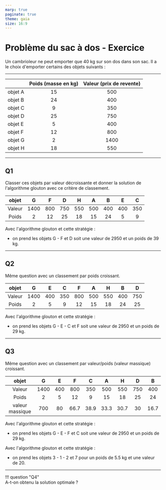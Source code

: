 ```yaml
---
marp: true
paginate: true
theme: gaia
size: 16:9
---
```



# Problème du sac à dos - Exercice

Un cambrioleur ne peut emporter que 40 kg sur son dos dans son sac. Il a le choix d'emporter certains des objets suivants :

---

|         | Poids (masse en kg) | Valeur (prix de revente) |
|---------|:-----:|:------:|
| objet A |   15  |   500  |
| objet B |   24  |   400  |
| objet C |   9   |   350  |
| objet D |   25  |   750  |
| objet E |   5   |   400  |
| objet F |   12  |   800  |
| objet G |   2   |  1400  |
| objet H |   18  |   550  |


---

## Q1
Classer ces objets par valeur décroissante et donner la solution de l'algorithme glouton avec ce critère de classement.

|objet|G|F|D|H|A|B|E|C|
|:---:|:---:|:---:|:---:|:---:|:---:|:---:|:---:|:---:|
|Valeur |1400|800|750|550|500|400|400|350|
|Poids|2|12|25|18|15|24|5|9|



Avec l'algorithme glouton et cette stratégie : 
- on prend les objets G - F et D soit une valeur de 2950 et un poids de 39 kg.

---

## Q2
Même question avec un classement par poids croissant.

|objet|G|E|C|F|A|H|B|D|
|:---:|:---:|:---:|:---:|:---:|:---:|:---:|:---:|:---:|
|Valeur |1400|400|350|800|500|550|400|750|
|Poids|2|5|9|12|15|18|24|25|


Avec l'algorithme glouton et cette stratégie : 
- on prend les objets G - E - C et F soit une valeur de 2950 et un poids de 29 kg.
---

## Q3
Même question avec un classement par valeur/poids (valeur massique) croissant.

|objet|G|E|F|C|A|H|D|B|
|:---:|:---:|:---:|:---:|:---:|:---:|:---:|:---:|:---:|
|Valeur |1400|400|800|350|500|550|750|400|
|Poids|2|5|12|9|15|18|25|24|
|valeur massique|700|80|66.7|38.9|33.3|30.7|30|16.7|

Avec l'algorithme glouton et cette stratégie : 
- on prend les objets G - E - F et C soit une valeur de 2950 et un poids de 29 kg.


Avec l'algorithme glouton et cette stratégie : 
- on prend les objets 3 - 1 - 2 et 7 pour un poids de 5.5 kg et une valeur de 20.

---

!!! question "Q4"  
    A-t-on obtenu la solution optimale ?
